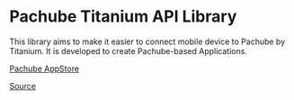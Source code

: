 # Pachube Titanium API Library

This library aims to make it easier to connect mobile device to Pachube by Titanium. It is developed to create Pachube-based Applications.

[Pachube AppStore](http://beta.apps.pachube.com)

[Source](http://codeblog.ru)